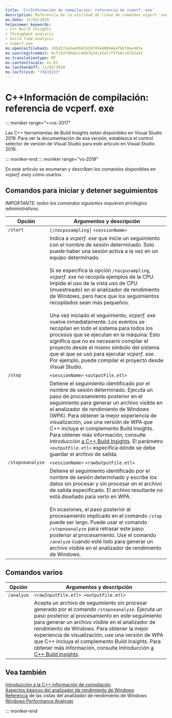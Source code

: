 ```yaml
---
title: 'C++Información de compilación: referencia de vcperf. exe'
description: Referencia de la utilidad de línea de comandos vcperf. exe.
ms.date: 11/03/2019
helpviewer_keywords:
- C++ Build Insights
- throughput analysis
- build time analysis
- vcperf.exe
ms.openlocfilehash: 195d115edae9947b39795440894e4f6bf0ee485e
ms.sourcegitcommit: 0cfc43f90a6cc8b97b24c42efcf5fb9c18762a42
ms.translationtype: MT
ms.contentlocale: es-ES
ms.lasthandoff: 11/05/2019
ms.locfileid: "73633223"
---
```

# <a name="c-build-insights-vcperfexe-reference"></a>C++Información de compilación: referencia de vcperf. exe

::: moniker range="<=vs-2017"

Las C++ herramientas de Build Insights están disponibles en Visual Studio 2019. Para ver la documentación de esa versión, establezca el control selector de versión de Visual Studio para este artículo en Visual Studio 2019.

::: moniker-end
::: moniker range="vs-2019"

En este artículo se enumeran y describen los comandos disponibles en *vcperf. exe*y cómo usarlos.

## <a name="commands-to-start-and-stop-traces"></a>Comandos para iniciar y detener seguimientos

*IMPORTANTE: todos los comandos siguientes requieren privilegios administrativos.*

| Opción           | Argumentos y descripción |
|------------------|---------------------------|
| `/start`         | `[/nocpusampling]` `<sessionName>` |
|                  | Indica a *vcperf. exe* que inicie un seguimiento con el nombre de sesión determinado. Solo puede haber una sesión activa a la vez en un equipo determinado. <br/><br/> Si se especifica la opción `/nocpusampling`, *vcperf. exe* no recopila ejemplos de la CPU. Impide el uso de la vista uso de CPU (muestreado) en el analizador de rendimiento de Windows, pero hace que los seguimientos recopilados sean más pequeños. <br/><br/> Una vez iniciado el seguimiento, *vcperf. exe* vuelve inmediatamente. Los eventos se recopilan en todo el sistema para todos los procesos que se ejecutan en la máquina. Esto significa que no es necesario compilar el proyecto desde el mismo símbolo del sistema que el que se usó para ejecutar *vcperf. exe*. Por ejemplo, puede compilar el proyecto desde Visual Studio. |
| `/stop`          | `<sessionName>` `<outputFile.etl>` |
|                  | Detiene el seguimiento identificado por el nombre de sesión determinado. Ejecuta un paso de procesamiento posterior en el seguimiento para generar un archivo visible en el analizador de rendimiento de Windows (WPA). Para obtener la mejor experiencia de visualización, use una versión de WPA que C++ incluya el complemento Build Insights. Para obtener más información, consulte Introducción [a C++ Build Insights](get-started-with-cpp-build-insights.md). El parámetro `<outputFile.etl>` especifica dónde se debe guardar el archivo de salida. |
| `/stopnoanalyze` | `<sessionName>` `<rawOutputFile.etl>` |
|                  | Detiene el seguimiento identificado por el nombre de sesión determinado y escribe los datos sin procesar y sin procesar en el archivo de salida especificado. El archivo resultante no está diseñado para verlo en WPA. <br/><br/> En ocasiones, el paso posterior al procesamiento implicado en el comando `/stop` puede ser largo. Puede usar el comando `/stopnoanalyze` para retrasar este paso posterior al procesamiento. Use el comando `/analyze` cuando esté listo para generar un archivo visible en el analizador de rendimiento de Windows. |

## <a name="miscellaneous-commands"></a>Comandos varios

| Opción     | Argumentos y descripción |
|------------|---------------------------|
| `/analyze` | `<rawInputFile.etl> <outputFile.etl>` |
|            | Acepta un archivo de seguimiento sin procesar generado por el comando `/stopnoanalyze`. Ejecuta un paso posterior al procesamiento en este seguimiento para generar un archivo visible en el analizador de rendimiento de Windows. Para obtener la mejor experiencia de visualización, use una versión de WPA que C++ incluya el complemento Build Insights. Para obtener más información, consulte Introducción [a C++ Build Insights](get-started-with-cpp-build-insights.md). |

## <a name="see-also"></a>Vea también

[Introducción a la C++ información de compilación](get-started-with-cpp-build-insights.md)\
[Aspectos básicos del analizador de rendimiento de Windows](wpa-basics.md)\
[Referencia](wpa-views-reference.md) de las vistas del analizador de rendimiento de Windows\
[Windows Performance Analyzer](/windows-hardware/test/wpt/windows-performance-analyzer)

::: moniker-end
